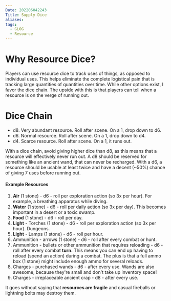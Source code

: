 ```yaml
---
Date: 202206042243
Title: Supply Dice
aliases: 
tags:
  - GLOG
  - Resource
---
```


# Why Resource Dice?
Players can use resource dice to track uses of things, as opposed to individual uses. This helps eliminate the complete logistical pain that is tracking large quantities of quantities over time. While other options exist, I favor the dice chain. The upside with this is that players can tell when a resource is on the verge of running out.

# Dice Chain
- d8. Very abundant resource. Roll after scene. On a 1, drop down to d6.
- d6. Normal resource. Roll after scene. On a 1, drop down to d4.
- d4. Scarce resource. Roll after scene. On a 1, it runs out.

With a dice chain, avoid giving higher dice than d8, as this means that a resource will effectively never run out. A d8 should be reserved for something like an ancient wand, that can never be recharged. With a d6, a resource should be usable at least twice and have a decent (~50%) chance of giving 7 uses before running out.


#### Example Resources
1.  **Air** (1 stone) - d6 - roll per exploration action (so 3x per hour). For example, a breathing apparatus while diving.
2.  **Water** (1 stone) - d6 - roll per daily action (so 3x per day). This becomes important in a desert or a toxic swamp.
3.  **Food** (1 stone) - d6 - roll per day.
4.  **Light** - Torches (1 stone) - d6 - roll per exploration action (so 3x per hour). Dungeons.
5.  **Light** - Lamps (1 stone) - d6 - roll per hour.
6.  Ammunition - arrows (1 stone) - d6 - roll after every combat or hunt. 
7.  Ammunition - bullets or other ammunition that requires reloading - d6 - roll after every combat **turn.** This means you can end up having to reload (spend an action) during a combat. The plus is that a full ammo box (1 stone) might include enough ammo for several reloads.
8.  Charges - purchased wands - d6 - after every use. Wands are also awesome, because they're small and don't take up inventory space!
9.  Charges - irreplaceable ancient crap - d8 - after every use.

It goes without saying that **resources are fragile** and casual fireballs or lightning bolts may destroy them.